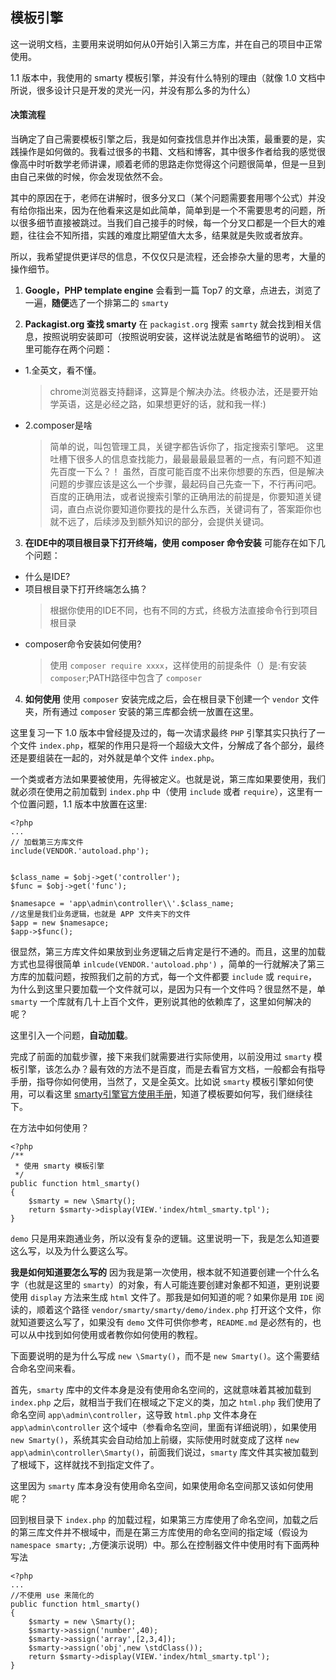 ## 模板引擎
这一说明文档，主要用来说明如何从0开始引入第三方库，并在自己的项目中正常使用。

1.1 版本中，我使用的 smarty 模板引擎，并没有什么特别的理由（就像 1.0 文档中所说，很多设计只是开发的灵光一闪，并没有那么多的为什么）

#### 决策流程
当确定了自己需要模板引擎之后，我是如何查找信息并作出决策，最重要的是，实践操作是如何做的。我看过很多的书籍、文档和博客，其中很多作者给我的感觉很像高中时听数学老师讲课，顺着老师的思路走你觉得这个问题很简单，但是一旦到由自己来做的时候，你会发现依然不会。

其中的原因在于，老师在讲解时，很多分叉口（某个问题需要套用哪个公式）并没有给你指出来，因为在他看来这是如此简单，简单到是一个不需要思考的问题，所以很多细节直接被跳过。当我们自己接手的时候，每一个分叉口都是一个巨大的难题，往往会不知所措，实践的难度比期望值大太多，结果就是失败或者放弃。

所以，我希望提供更详尽的信息，不仅仅只是流程，还会掺杂大量的思考，大量的操作细节。

1. **Google，PHP template engine**
会看到一篇 Top7 的文章，点进去，浏览了一遍，**随便**选了一个排第二的 `smarty`

2. **Packagist.org 查找 smarty**
在 `packagist.org` 搜索 `samrty` 就会找到相关信息，按照说明安装即可（按照说明安装，这样说法就是省略细节的说明）。
这里可能存在两个问题：
- 1.全英文，看不懂。
  >chrome浏览器支持翻译，这算是个解决办法。终极办法，还是要开始学英语，这是必经之路，如果想更好的话，就和我一样:)
- 2.composer是啥
  >简单的说，叫包管理工具，关键字都告诉你了，指定搜索引擎吧。
  这里吐槽下很多人的信息查找能力，最最最最最显著的一点，有问题不知道先百度一下么？！
  虽然，百度可能百度不出来你想要的东西，但是解决问题的步骤应该是这么一个步骤，最起码自己先查一下，不行再问吧。百度的正确用法，或者说搜索引擎的正确用法的前提是，你要知道关键词，直白点说你要知道你要找的是什么东西，关键词有了，答案距你也就不远了，后续涉及到额外知识的部分，会提供关键词。

3. **在IDE中的项目根目录下打开终端，使用 composer 命令安装**
可能存在如下几个问题：
- 什么是IDE?
- 项目根目录下打开终端怎么搞？
  >根据你使用的IDE不同，也有不同的方式，终极方法直接命令行到项目根目录
- composer命令安装如何使用?
  >使用 `composer require xxxx`，这样使用的前提条件（）是:有安装 `composer`;PATH路径中包含了 `composer`

4. **如何使用**
使用 `composer` 安装完成之后，会在根目录下创建一个 `vendor` 文件夹，所有通过 `composer` 安装的第三库都会统一放置在这里。

这里复习一下 1.0 版本中曾经提及过的，每一次请求最终 `PHP` 引擎其实只执行了一个文件 `index.php`，框架的作用只是将一个超级大文件，分解成了各个部分，最终还是要组装在一起的，对外就是单个文件 `index.php`。 

一个类或者方法如果要被使用，先得被定义。也就是说，第三库如果要使用，我们就必须在使用之前加载到 `index.php` 中（使用 `include` 或者 `require`），这里有一个位置问题，1.1 版本中放置在这里:

    <?php
    ...
    // 加载第三方库文件
    include(VENDOR.'autoload.php');


    $class_name = $obj->get('controller');
    $func = $obj->get('func');

    $namesapce = 'app\admin\controller\\'.$class_name;
    //这里是我们业务逻辑，也就是 APP 文件夹下的文件
    $app = new $namesapce;
    $app->$func();

很显然，第三方库文件如果放到业务逻辑之后肯定是行不通的。而且，这里的加载方式也显得很简单 `inlcude(VENDOR.'autoload.php')` ，简单的一行就解决了第三方库的加载问题，按照我们之前的方式，每一个文件都要 `include` 或 `require`，为什么到这里只要加载一个文件就可以，是因为只有一个文件吗？很显然不是，单 `smarty` 一个库就有几十上百个文件，更别说其他的依赖库了，这里如何解决的呢？

这里引入一个问题，**自动加载**。

完成了前面的加载步骤，接下来我们就需要进行实际使用，以前没用过 `smarty` 模板引擎，该怎么办？最有效的方法不是百度，而是去看官方文档，一般都会有指导手册，指导你如何使用，当然了，又是全英文。比如说 `smarty` 模板引擎如何使用，可以看这里 [smarty引擎官方使用手册](https://www.smarty.net/docs/en/language.basic.syntax.tpl)，知道了模板要如何写，我们继续往下。

在方法中如何使用？

    <?php
    /**
     * 使用 smarty 模板引擎
     */
    public function html_smarty()
    {
        $smarty = new \Smarty();
        return $smarty->display(VIEW.'index/html_smarty.tpl');
    }

`demo` 只是用来跑通业务，所以没有复杂的逻辑。这里说明一下，我是怎么知道要这么写，以及为什么要这么写。

**我是如何知道要怎么写的**
因为我是第一次使用，根本就不知道要创建一个什么名字（也就是这里的 `smarty`）的对象，有人可能连要创建对象都不知道，更别说要使用 `display` 方法来生成 `html` 文件了。那我是如何知道的呢？如果你是用 `IDE` 阅读的，顺着这个路径 `vendor/smarty/smarty/demo/index.php` 打开这个文件，你就知道要这么写了，如果没有 `demo` 文件可供你参考，`README.md` 是必然有的，也可以从中找到如何使用或者教你如何使用的教程。

下面要说明的是为什么写成 `new \Smarty()`，而不是 `new Smarty()`。这个需要结合命名空间来看。

首先，`smarty` 库中的文件本身是没有使用命名空间的，这就意味着其被加载到 `index.php` 之后，就相当于我们在根域之下定义的类，加之 `html.php` 我们使用了命名空间 `app\admin\controller`，这导致 `html.php` 文件本身在 `app\admin\controller` 这个域中（参看命名空间，里面有详细说明），如果使用 `new Smarty()`，系统其实会自动给加上前缀，实际使用时就变成了这样 `new app\admin\controller\Smarty()`，前面我们说过，`smarty` 库文件其实被加载到了根域下，这样就找不到指定文件了。

这里因为 `smarty` 库本身没有使用命名空间，如果使用命名空间那又该如何使用呢？

回到根目录下 `index.php` 的加载过程，如果第三方库使用了命名空间，加载之后的第三库文件并不根域中，而是在第三方库使用的命名空间的指定域（假设为 `namespace smarty;` ,方便演示说明）中。那么在控制器文件中使用时有下面两种写法

    <?php
    ...
    //不使用 use 来简化的
    public function html_smarty()
    {
        $smarty = new \Smarty();
        $smarty->assign('number',40);
        $smarty->assign('array',[2,3,4]);
        $smarty->assign('obj',new \stdClass());
        return $smarty->display(VIEW.'index/html_smarty.tpl');
    }